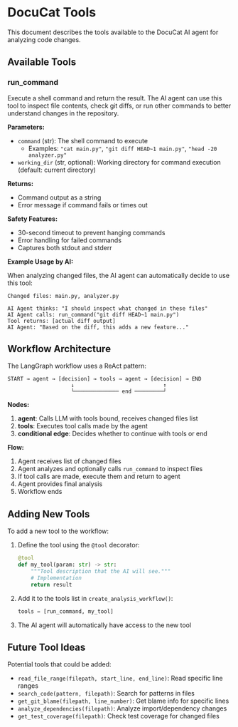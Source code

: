 # DocuCat Tools

This document describes the tools available to the DocuCat AI agent for analyzing code changes.

## Available Tools

### run_command

Execute a shell command and return the result. The AI agent can use this tool to inspect file contents, check git diffs, or run other commands to better understand changes in the repository.

**Parameters:**
- `command` (str): The shell command to execute
  - Examples: `"cat main.py"`, `"git diff HEAD~1 main.py"`, `"head -20 analyzer.py"`
- `working_dir` (str, optional): Working directory for command execution (default: current directory)

**Returns:**
- Command output as a string
- Error message if command fails or times out

**Safety Features:**
- 30-second timeout to prevent hanging commands
- Error handling for failed commands
- Captures both stdout and stderr

**Example Usage by AI:**

When analyzing changed files, the AI agent can automatically decide to use this tool:

```
Changed files: main.py, analyzer.py

AI Agent thinks: "I should inspect what changed in these files"
AI Agent calls: run_command("git diff HEAD~1 main.py")
Tool returns: [actual diff output]
AI Agent: "Based on the diff, this adds a new feature..."
```

## Workflow Architecture

The LangGraph workflow uses a ReAct pattern:

```
START → agent → [decision] → tools → agent → [decision] → END
                    ↓                            ↑
                    └────────────── end ─────────┘
```

**Nodes:**
1. **agent**: Calls LLM with tools bound, receives changed files list
2. **tools**: Executes tool calls made by the agent
3. **conditional edge**: Decides whether to continue with tools or end

**Flow:**
1. Agent receives list of changed files
2. Agent analyzes and optionally calls `run_command` to inspect files
3. If tool calls are made, execute them and return to agent
4. Agent provides final analysis
5. Workflow ends

## Adding New Tools

To add a new tool to the workflow:

1. Define the tool using the `@tool` decorator:
   ```python
   @tool
   def my_tool(param: str) -> str:
       """Tool description that the AI will see."""
       # Implementation
       return result
   ```

2. Add it to the tools list in `create_analysis_workflow()`:
   ```python
   tools = [run_command, my_tool]
   ```

3. The AI agent will automatically have access to the new tool

## Future Tool Ideas

Potential tools that could be added:

- `read_file_range(filepath, start_line, end_line)`: Read specific line ranges
- `search_code(pattern, filepath)`: Search for patterns in files
- `get_git_blame(filepath, line_number)`: Get blame info for specific lines
- `analyze_dependencies(filepath)`: Analyze import/dependency changes
- `get_test_coverage(filepath)`: Check test coverage for changed files
